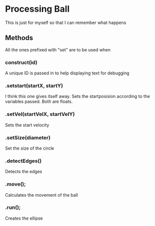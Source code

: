 # Processing Ball
This is just for myself so that I can remember what happens

## Methods
All the ones prefixed with "set" are to be used when

### construct(id)
A unique ID is passed in to help displaying text for debugging

### .setstart(startX, startY)
I think this one gives itself away. Sets the startposision according to the variables passed. Both are floats.

### .setVel(startVelX, startVelY)
Sets the start velocity

### .setSize(diameter)
Set the size of the circle

### .detectEdges()
Detects the edges

### .move();
Calculates the movement of the ball

### .run();
Creates the ellipse
